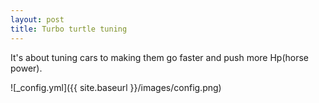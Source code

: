 ```yaml
---
layout: post
title: Turbo turtle tuning
---
```


It's about tuning cars to making them go faster and push more Hp(horse power).

![_config.yml]({{ site.baseurl }}/images/config.png)

